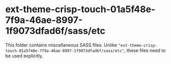 # ext-theme-crisp-touch-01a5f48e-7f9a-46ae-8997-1f9073dfad6f/sass/etc

This folder contains miscellaneous SASS files. Unlike `"ext-theme-crisp-touch-01a5f48e-7f9a-46ae-8997-1f9073dfad6f/sass/etc"`, these files
need to be used explicitly.

